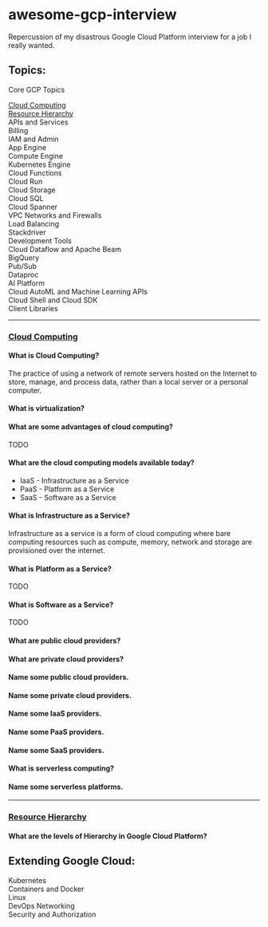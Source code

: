 # awesome-gcp-interview

Repercussion of my disastrous Google Cloud Platform interview for a job I really wanted.

## Topics:

Core GCP Topics

[Cloud Computing](#cloud-computing) <br/>
[Resource Hierarchy](#resource-hierarchy) <br/>
APIs and Services<br/>
Billing<br/>
IAM and Admin<br/>
App Engine<br/>
Compute Engine<br/>
Kubernetes Engine<br/>
Cloud Functions<br/>
Cloud Run<br/>
Cloud Storage<br/>
Cloud SQL<br/>
Cloud Spanner<br/>
VPC Networks and Firewalls<br/>
Load Balancing<br/>
Stackdriver<br/>
Development Tools<br/>
Cloud Dataflow and Apache Beam<br/>
BigQuery<br/>
Pub/Sub<br/>
Dataproc<br/>
AI Platform<br/>
Cloud AutoML and Machine Learning APIs<br/>
Cloud Shell and Cloud SDK<br/>
Client Libraries<br/>

---

### <u>Cloud Computing</u>


#### What is Cloud Computing?
The practice of using a network of remote servers hosted on the Internet to store, manage, and process data, rather than a local server or a personal computer.

#### What is virtualization?

#### What are some advantages of cloud computing?

TODO
#### What are the cloud computing models available today?
- IaaS - Infrastructure as a Service <br/>
- PaaS - Platform as a Service <br/>
- SaaS - Software as a Service <br/>

#### What is Infrastructure as a Service?
Infrastructure as a service is a form of cloud computing where bare computing resources such as compute, memory, network and storage are provisioned over the internet.

#### What is Platform as a Service?
TODO

#### What is Software as a Service?
TODO

#### What are public cloud providers?

#### What are private cloud providers?

#### Name some public cloud providers.

#### Name some private cloud providers.

#### Name some IaaS providers.

#### Name some PaaS providers.

#### Name some SaaS providers.

#### What is serverless computing?

#### Name some serverless platforms.

---

### <u>Resource Hierarchy</u>

#### What are the levels of Hierarchy in Google Cloud Platform?

## Extending Google Cloud:

Kubernetes<br/>
Containers and Docker<br/>
Linux<br/>
DevOps
Networking<br/>
Security and Authorization<br/>
